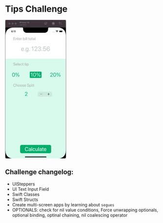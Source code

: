 #  Tips Challenge
<img src="../../assets/tipsy.gif" width="200" />

## Challenge changelog:
- UISteppers
- UI Text Input Field
- Swift Classes
- Swift Structs
- Create multi-screen apps by learning about `segues`
- OPTIONALS: check for nil value conditions, Force unwrapping optionals, optional binding, optinal chaining, nil coalescing operator